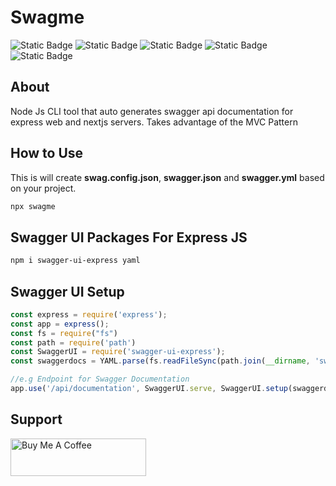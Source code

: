 # Swagme
![Static Badge](https://img.shields.io/badge/v1.0.0-maroon?style=plastic&logo=npm&logoColor=maroon&logoSize=20&label=version)
![Static Badge](https://img.shields.io/badge/MIT-green?style=plastic&logo=license&logoColor=green&label=license)
![Static Badge](https://img.shields.io/badge/m2kdevelopments-purple?style=plastic&logo=github&logoColor=purple&label=developer&link=https%3A%2F%2Fgithub.com%2Fm2kdevelopments)
![Static Badge](https://img.shields.io/badge/buy_me_a_coffee-yellow?style=plastic&logo=buymeacoffee&logoColor=yellow&label=support&link=https%3A%2F%2Fwww.buymeacoffee.com%2Fm2kdevelopments)
![Static Badge](https://img.shields.io/badge/paypal-blue?style=plastic&logo=paypal&logoColor=blue&label=support&link=https%3A%2F%2Fpaypal.me%2Fm2kdevelopment)

## About
Node Js CLI tool that auto generates swagger api documentation for express web and nextjs servers. Takes advantage of the MVC Pattern


## How to Use
This is will create <b>swag.config.json</b>, <b>swagger.json</b> and <b>swagger.yml</b> based on your project.
```bash
npx swagme
```


## Swagger UI Packages For Express JS
```bash
npm i swagger-ui-express yaml
```


## Swagger UI Setup
```js
const express = require('express');
const app = express();
const fs = require("fs")
const path = require('path')
const SwaggerUI = require('swagger-ui-express');
const swaggerdocs = YAML.parse(fs.readFileSync(path.join(__dirname, 'swagger.yml'), 'utf-8')); // require('./swagger.json')

//e.g Endpoint for Swagger Documentation
app.use('/api/documentation', SwaggerUI.serve, SwaggerUI.setup(swaggerdocs));

```

## Support

<a href="https://www.buymeacoffee.com/m2kdevelopments" target="_blank">
<img src="https://cdn.buymeacoffee.com/buttons/v2/default-yellow.png" alt="Buy Me A Coffee" style="height: 60px !important;width: 217px !important;" >
</a>
